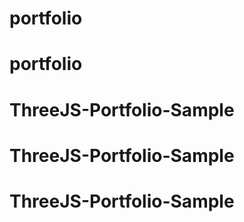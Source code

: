 # portfolio
# portfolio
# ThreeJS-Portfolio-Sample
# ThreeJS-Portfolio-Sample
# ThreeJS-Portfolio-Sample
